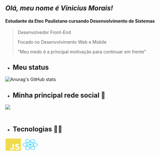 ## <i>Olá, meu nome é Vinicius Morais!</i>
  
#### Estudante da Etec Paulistano cursando Desenvolvimento de Sistemas

> Desenvolvedor Front-End
> 
> Focado no Desenvolvimento Web e Mobile
>
> "Meu medo é a principal motivação para continuar em frente"
>


  - ## Meu status

![Anurag's GitHub stats](https://github-readme-stats.vercel.app/api?username=Sousasz&show_icons=true&theme=dark)

  - ## Minha principal rede social 🤳
   
<div>
  <a href="https://instagram.com/sousaodev" target="_blank"><img src="https://img.shields.io/badge/-Instagram-%23E4405F?style=for-the-badge&logo=instagram&logoColor=white" target="_blank"></a>
</div><br>

  - ##  Tecnologias 👨‍💻
<div style="display: inline_block">
  <img align="center" alt="Sousa-js" height="40" width="50" src="https://raw.githubusercontent.com/devicons/devicon/master/icons/javascript/javascript-plain.svg">
  <img align="center" alt="Sousa-react" height="40" width="50" src="https://raw.githubusercontent.com/devicons/devicon/master/icons/react/react-original.svg">
</div>
